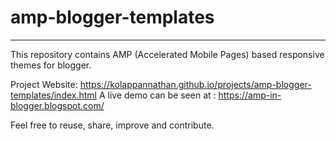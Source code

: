 # amp-blogger-templates
***

This repository contains AMP (Accelerated Mobile Pages) based responsive themes for blogger.

Project Website: https://kolappannathan.github.io/projects/amp-blogger-templates/index.html
A live demo can be seen at : https://amp-in-blogger.blogspot.com/

Feel free to reuse, share, improve and contribute.
